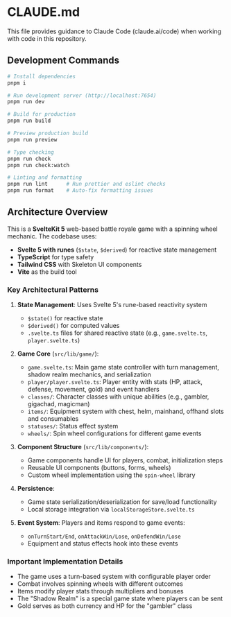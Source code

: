# CLAUDE.md

This file provides guidance to Claude Code (claude.ai/code) when working with code in this repository.

## Development Commands

```bash
# Install dependencies
pnpm i

# Run development server (http://localhost:7654)
pnpm run dev

# Build for production
pnpm run build

# Preview production build
pnpm run preview

# Type checking
pnpm run check
pnpm run check:watch

# Linting and formatting
pnpm run lint      # Run prettier and eslint checks
pnpm run format    # Auto-fix formatting issues
```

## Architecture Overview

This is a **SvelteKit 5** web-based battle royale game with a spinning wheel mechanic. The codebase uses:

- **Svelte 5 with runes** (`$state`, `$derived`) for reactive state management
- **TypeScript** for type safety
- **Tailwind CSS** with Skeleton UI components
- **Vite** as the build tool

### Key Architectural Patterns

1. **State Management**: Uses Svelte 5's rune-based reactivity system
   - `$state()` for reactive state
   - `$derived()` for computed values
   - `.svelte.ts` files for shared reactive state (e.g., `game.svelte.ts`, `player.svelte.ts`)

2. **Game Core** (`src/lib/game/`):
   - `game.svelte.ts`: Main game state controller with turn management, shadow realm mechanics, and serialization
   - `player/player.svelte.ts`: Player entity with stats (HP, attack, defense, movement, gold) and event handlers
   - `classes/`: Character classes with unique abilities (e.g., gambler, gigachad, magicman)
   - `items/`: Equipment system with chest, helm, mainhand, offhand slots and consumables
   - `statuses/`: Status effect system
   - `wheels/`: Spin wheel configurations for different game events

3. **Component Structure** (`src/lib/components/`):
   - Game components handle UI for players, combat, initialization steps
   - Reusable UI components (buttons, forms, wheels)
   - Custom wheel implementation using the `spin-wheel` library

4. **Persistence**: 
   - Game state serialization/deserialization for save/load functionality
   - Local storage integration via `localStorageStore.svelte.ts`

5. **Event System**: Players and items respond to game events:
   - `onTurnStart/End`, `onAttackWin/Lose`, `onDefendWin/Lose`
   - Equipment and status effects hook into these events

### Important Implementation Details

- The game uses a turn-based system with configurable player order
- Combat involves spinning wheels with different outcomes
- Items modify player stats through multipliers and bonuses
- The "Shadow Realm" is a special game state where players can be sent
- Gold serves as both currency and HP for the "gambler" class